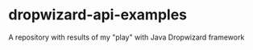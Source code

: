 dropwizard-api-examples
=======================

A repository with results of my "play" with Java Dropwizard framework

